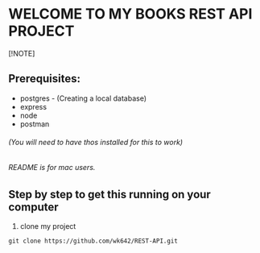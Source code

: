 # WELCOME TO MY BOOKS REST API PROJECT
[!NOTE]
## Prerequisites:
   * postgres - (Creating a local database)
   * express
  * node
  * postman
###### (You will need to have thos installed for this to work)
###### README is for mac users. 
## Step by step to get this running on your computer
1. clone my project

```git
git clone https://github.com/wk642/REST-API.git
```